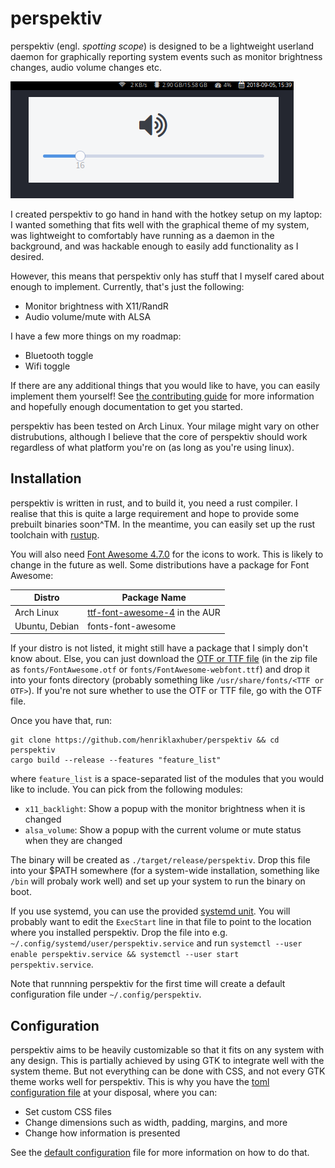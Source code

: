 # perspektiv

perspektiv (engl. _spotting scope_) is designed to be a lightweight userland
daemon for graphically reporting system events such as monitor brightness
changes, audio volume changes etc.

![screenshot](screenshot.png)

I created perspektiv to go hand in hand with
the hotkey setup on my laptop: I wanted something that fits well with the
graphical theme of my system, was lightweight to comfortably have running as a
daemon in the background, and was hackable enough to easily add functionality as
I desired.

However, this means that perspektiv only has stuff that I myself cared about
enough to implement. Currently, that's just the following:
- Monitor brightness with X11/RandR
- Audio volume/mute with ALSA

I have a few more things on my roadmap:
- Bluetooth toggle
- Wifi toggle

If there are any additional things that you would like to have, you can easily
implement them yourself! See [the contributing guide](CONTRIBUTING.md) for more
information and hopefully enough documentation to get you started.

perspektiv has been tested on Arch Linux. Your milage might vary on other
distrubutions, although I believe that the core of perspektiv should work
regardless of what platform you're on (as long as you're using linux).

## Installation

perspektiv is written in rust, and to build it, you need a rust compiler. I
realise that this is quite a large requirement and hope to provide some prebuilt
binaries soon^TM. In the meantime, you can easily set up the rust toolchain with
[rustup](https://rustup.rs).

You will also need [Font Awesome 4.7.0](https://fontawesome.com/v4.7.0/) for the
icons to work. This is likely to change in the future as well. Some
distributions have a package for Font Awesome:

| Distro         | Package Name                                                                            |
| -------------- | --------------------------------------------------------------------------------------- |
| Arch Linux     | [ttf-font-awesome-4](https://aur.archlinux.org/packages/ttf-font-awesome-4/) in the AUR |
| Ubuntu, Debian | fonts-font-awesome                                                                      |

If your distro is not listed, it might still have a package that I simply don't
know about. Else, you can just download the [OTF or TTF
file](https://fontawesome.com/v4.7.0/assets/font-awesome-4.7.0.zip) (in the zip
file as `fonts/FontAwesome.otf` or `fonts/FontAwesome-webfont.ttf`) and drop it
into your fonts directory (probably something like `/usr/share/fonts/<TTF or
OTF>`). If you're not sure whether to use the OTF or TTF file, go with the OTF
file.

Once you have that, run:

```shell
git clone https://github.com/henriklaxhuber/perspektiv && cd perspektiv
cargo build --release --features "feature_list"
```

where `feature_list` is a space-separated list of the modules that you would
like to include. You can pick from the following modules:

- `x11_backlight`: Show a popup with the monitor brightness when it is changed
- `alsa_volume`: Show a popup with the current volume or mute status when they
  are changed
  
The binary will be created as `./target/release/perspektiv`. Drop this file into
your $PATH somewhere (for a system-wide installation, something like `/bin` will
probaly work well) and set up your system to run the binary on boot.

If you use systemd, you can use the provided [systemd unit](perspektiv.service).
You will probably want to edit the `ExecStart` line in that file to point to the
location where you installed perspektiv. Drop the file into e.g.
`~/.config/systemd/user/perspektiv.service` and run `systemctl --user enable
perspektiv.service && systemctl --user start perspektiv.service`.

Note that runnning perspektiv for the first time will create a default
configuration file under `~/.config/perspektiv`.

## Configuration

perspektiv aims to be heavily customizable so that it fits on any system with
any design. This is partially achieved by using GTK to integrate well with the
system theme. But not everything can be done with CSS, and not every GTK theme
works well for perspektiv. This is why you have the [toml
configuration file][0] at your disposal, where you can:
- Set custom CSS files
- Change dimensions such as width, padding, margins, and more
- Change how information is presented

See the [default configuration][0] file for more information on how
to do that.

[0]: default.toml
